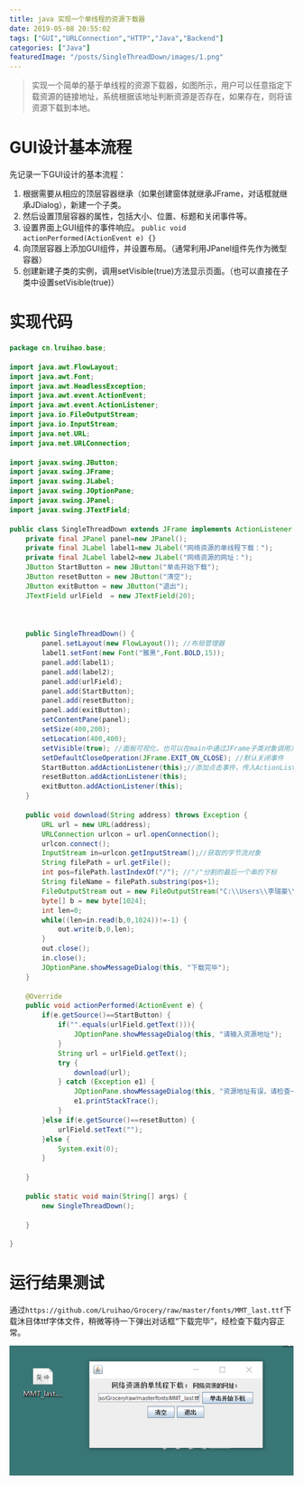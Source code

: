 ```yaml
---
title: java 实现一个单线程的资源下载器
date: 2019-05-08 20:55:02
tags: ["GUI","URLConnection","HTTP","Java","Backend"]
categories: ["Java"]
featuredImage: "/posts/SingleThreadDown/images/1.png"
---
```


> 实现一个简单的基于单线程的资源下载器，如图所示，用户可以任意指定下载资源的链接地址，系统根据该地址判断资源是否存在，如果存在，则将该资源下载到本地。

<!--more-->

# GUI设计基本流程
先记录一下GUI设计的基本流程：  
1. 根据需要从相应的顶层容器继承（如果创建窗体就继承JFrame，对话框就继承JDialog），新建一个子类。
2. 然后设置顶层容器的属性，包括大小、位置、标题和关闭事件等。
3. 设置界面上GUI组件的事件响应。 `public void actionPerformed(ActionEvent e) {}`
4. 向顶层容器上添加GUI组件，并设置布局。（通常利用JPanel组件先作为微型容器）
5. 创建新建子类的实例，调用setVisible(true)方法显示页面。（也可以直接在子类中设置setVisible(true)）

# 实现代码

```java
package cn.lruihao.base;

import java.awt.FlowLayout;
import java.awt.Font;
import java.awt.HeadlessException;
import java.awt.event.ActionEvent;
import java.awt.event.ActionListener;
import java.io.FileOutputStream;
import java.io.InputStream;
import java.net.URL;
import java.net.URLConnection;

import javax.swing.JButton;
import javax.swing.JFrame;
import javax.swing.JLabel;
import javax.swing.JOptionPane;
import javax.swing.JPanel;
import javax.swing.JTextField;

public class SingleThreadDown extends JFrame implements ActionListener {
	private final JPanel panel=new JPanel();
	private final JLabel label1=new JLabel("网络资源的单线程下载：");
	private final JLabel label2=new JLabel("网络资源的网址：");
	JButton StartButton = new JButton("单击开始下载");
	JButton resetButton = new JButton("清空");
	JButton exitButton = new JButton("退出");
	JTextField urlField  = new JTextField(20);
	
	
	
	public SingleThreadDown() {
		panel.setLayout(new FlowLayout()); //布局管理器
		label1.setFont(new Font("雅黑",Font.BOLD,15));
		panel.add(label1);
		panel.add(label2);
		panel.add(urlField);
		panel.add(StartButton);
		panel.add(resetButton);
		panel.add(exitButton);
		setContentPane(panel);
		setSize(400,200);
		setLocation(400,400);
		setVisible(true); //面板可视化，也可以在main中通过JFrame子类对象调用方法设置
		setDefaultCloseOperation(JFrame.EXIT_ON_CLOSE); //默认关闭事件
		StartButton.addActionListener(this);//添加点击事件，传入ActionListener对象，由于子类继承了ActionListener接口，所以this
		resetButton.addActionListener(this);
		exitButton.addActionListener(this);
	}
	
	public void download(String address) throws Exception {
		URL url = new URL(address);
		URLConnection urlcon = url.openConnection();
		urlcon.connect();
		InputStream in=urlcon.getInputStream();//获取的字节流对象
		String filePath = url.getFile();
		int pos=filePath.lastIndexOf("/"); //"/"分割的最后一个串的下标
		String fileName = filePath.substring(pos+1);
		FileOutputStream out = new FileOutputStream("C:\\Users\\李瑞豪\\Desktop\\"+fileName);
		byte[] b = new byte[1024];
		int len=0;
		while((len=in.read(b,0,1024))!=-1) {
			out.write(b,0,len);
		}
		out.close();
		in.close();
		JOptionPane.showMessageDialog(this, "下载完毕");
	}

	@Override
	public void actionPerformed(ActionEvent e) {
		if(e.getSource()==StartButton) {
			if("".equals(urlField.getText())){
				JOptionPane.showMessageDialog(this, "请输入资源地址");
			}
			String url = urlField.getText();
			try {
				download(url);
			} catch (Exception e1) {
				JOptionPane.showMessageDialog(this, "资源地址有误，请检查~");
				e1.printStackTrace();
			}
		}else if(e.getSource()==resetButton) {
			urlField.setText("");
		}else {
			System.exit(0);
		}

	}

	public static void main(String[] args) {
		new SingleThreadDown();

	}

}
```

# 运行结果测试
通过`https://github.com/Lruihao/Grocery/raw/master/fonts/MMT_last.ttf`下载沐目体ttf字体文件，稍微等待一下弹出对话框“下载完毕”，经检查下载内容正常。

![运行效果](images/1.png)